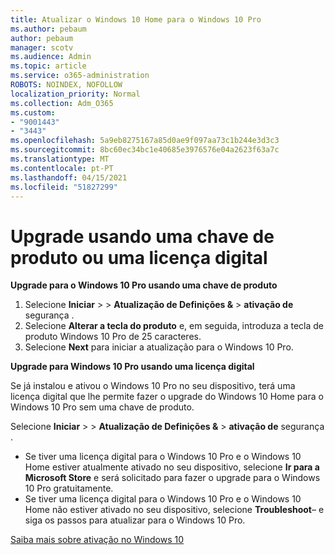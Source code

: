 ```yaml
---
title: Atualizar o Windows 10 Home para o Windows 10 Pro
ms.author: pebaum
author: pebaum
manager: scotv
ms.audience: Admin
ms.topic: article
ms.service: o365-administration
ROBOTS: NOINDEX, NOFOLLOW
localization_priority: Normal
ms.collection: Adm_O365
ms.custom:
- "9001443"
- "3443"
ms.openlocfilehash: 5a9eb8275167a85d0ae9f097aa73c1b244e3d3c3
ms.sourcegitcommit: 8bc60ec34bc1e40685e3976576e04a2623f63a7c
ms.translationtype: MT
ms.contentlocale: pt-PT
ms.lasthandoff: 04/15/2021
ms.locfileid: "51827299"
---
```

# <a name="upgrade-using-either-a-product-key-or-a-digital-license"></a>Upgrade usando uma chave de produto ou uma licença digital

**Upgrade para o Windows 10 Pro usando uma chave de produto**

1. Selecione **Iniciar**  >    >  **Atualização de Definições &**  >  **ativação de** segurança .
2. Selecione **Alterar a tecla do produto** e, em seguida, introduza a tecla de produto Windows 10 Pro de 25 caracteres.
3. Selecione **Next** para iniciar a atualização para o Windows 10 Pro.

**Upgrade para Windows 10 Pro usando uma licença digital**

Se já instalou e ativou o Windows 10 Pro no seu dispositivo, terá uma licença digital que lhe permite fazer o upgrade do Windows 10 Home para o Windows 10 Pro sem uma chave de produto.

Selecione **Iniciar**  >    >  **Atualização de Definições &**  >  **ativação de** segurança .

- Se tiver uma licença digital para o Windows 10 Pro e o Windows 10 Home estiver atualmente ativado no seu dispositivo, selecione **Ir para a Microsoft Store** e será solicitado para fazer o upgrade para o Windows 10 Pro gratuitamente.
- Se tiver uma licença digital para o Windows 10 Pro e o Windows 10 Home não estiver ativado no seu dispositivo, selecione **Troubleshoot**– e siga os passos para atualizar para o Windows 10 Pro.

[Saiba mais sobre ativação no Windows 10](https://support.microsoft.com/help/12440)